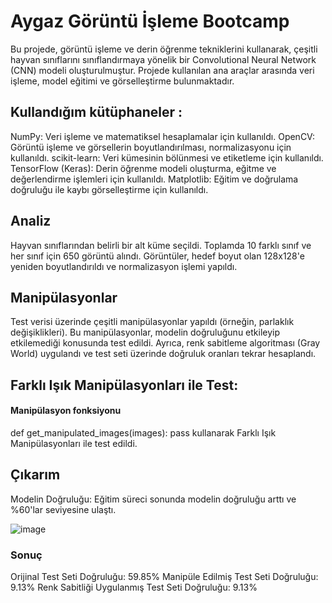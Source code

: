 # Aygaz Görüntü İşleme Bootcamp
Bu projede, görüntü işleme ve derin öğrenme tekniklerini kullanarak, çeşitli hayvan sınıflarını sınıflandırmaya yönelik bir Convolutional Neural Network (CNN) modeli oluşturulmuştur. Projede kullanılan ana araçlar arasında veri işleme, model eğitimi ve görselleştirme bulunmaktadır.

## Kullandığım kütüphaneler :
  NumPy: Veri işleme ve matematiksel hesaplamalar için kullanıldı.
  OpenCV: Görüntü işleme ve görsellerin boyutlandırılması, normalizasyonu için kullanıldı.
  scikit-learn: Veri kümesinin bölünmesi ve etiketleme için kullanıldı.
  TensorFlow (Keras): Derin öğrenme modeli oluşturma, eğitme ve değerlendirme işlemleri için kullanıldı.
  Matplotlib: Eğitim ve doğrulama doğruluğu ile kaybı görselleştirme için kullanıldı.

## Analiz
Hayvan sınıflarından belirli bir alt küme seçildi. Toplamda 10 farklı sınıf ve her sınıf için 650 görüntü alındı.
Görüntüler, hedef boyut olan 128x128'e yeniden boyutlandırıldı ve normalizasyon işlemi yapıldı.

## Manipülasyonlar
Test verisi üzerinde çeşitli manipülasyonlar yapıldı (örneğin, parlaklık değişiklikleri). Bu manipülasyonlar, modelin doğruluğunu etkileyip etkilemediği konusunda test edildi.
Ayrıca, renk sabitleme algoritması (Gray World) uygulandı ve test seti üzerinde doğruluk oranları tekrar hesaplandı.

## Farklı Işık Manipülasyonları ile Test:
#### Manipülasyon fonksiyonu
def get_manipulated_images(images):
  pass
kullanarak Farklı Işık Manipülasyonları ile test edildi.

## Çıkarım
Modelin Doğruluğu: Eğitim süreci sonunda modelin doğruluğu arttı ve %60'lar seviyesine ulaştı.


![image](https://github.com/user-attachments/assets/2fe5ac23-e9da-499d-8844-ca094b554120)

### Sonuç
Orijinal Test Seti Doğruluğu: 59.85%
Manipüle Edilmiş Test Seti Doğruluğu: 9.13%
Renk Sabitliği Uygulanmış Test Seti Doğruluğu: 9.13%
